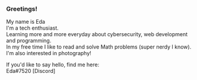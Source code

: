 ### Greetings!
My name is Eda                                                                        
I'm a tech enthusiast.       
Learning more and more everyday about cybersecurity, web development and programming.                                                                       
In my free time I like to read and solve Math problems (super nerdy I know). I'm also interested in photography!                                                            
       

If you'd like to say hello, find me here:      
Eda#7520 [Discord]
